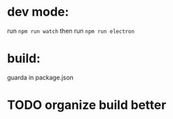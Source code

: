 # dev mode:
run `npm run watch` then run `npm run electron`

# build:
guarda in package.json

# TODO organize build better
